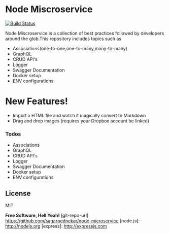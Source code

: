 # Node Miscroservice


[![Build Status](https://travis-ci.org/joemccann/dillinger.svg?branch=master)](https://travis-ci.org/joemccann/dillinger)

Node Miscroservice is a collection of best practices followed by developers around the glob.This repository includes topics such as

  - Associations(one-to-one,one-to-many,many-to-many)
  - GraphQL 
  - CRUD API's
  - Logger
  - Swagger Documentation
  - Docker setup
  - ENV configurations

# New Features!

  - Import a HTML file and watch it magically convert to Markdown
  - Drag and drop images (requires your Dropbox account be linked)

### Todos

  - Associations
  - GraphQL 
  - CRUD API's
  - Logger
  - Swagger Documentation
  - Docker setup
  - ENV configurations

License
----

MIT

**Free Software, Hell Yeah!**
   [git-repo-url]: <https://github.com/sagarpednekar/node-microservice>
   [node.js]: <http://nodejs.org>
   [express]: <http://expressjs.com>
